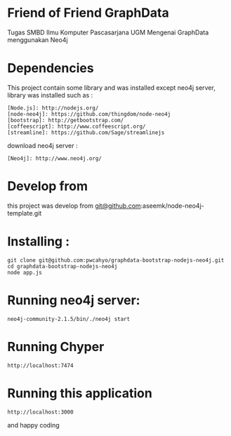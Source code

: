 # Friend of Friend GraphData
Tugas SMBD Ilmu Komputer Pascasarjana UGM Mengenai GraphData menggunakan Neo4j

# Dependencies
This project contain some library and was installed except neo4j server, library was installed such as :
```
[Node.js]: http://nodejs.org/
[node-neo4j]: https://github.com/thingdom/node-neo4j
[bootstrap]: http://getbootstrap.com/
[coffeescript]: http://www.coffeescript.org/
[streamline]: https://github.com/Sage/streamlinejs
```

download neo4j server :
```
[Neo4j]: http://www.neo4j.org/
```

# Develop from
this project was develop from git@github.com:aseemk/node-neo4j-template.git

# Installing :
```
git clone git@github.com:pwcahyo/graphdata-bootstrap-nodejs-neo4j.git
cd graphdata-bootstrap-nodejs-neo4j
node app.js
```

# Running neo4j server:
``
neo4j-community-2.1.5/bin/./neo4j start
``
# Running Chyper
``
http://localhost:7474
``
# Running this application
``
http://localhost:3000
``


and happy coding
